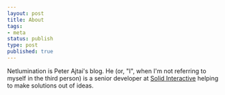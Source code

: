 ```yaml
---
layout: post
title: About
tags:
- meta
status: publish
type: post
published: true
---
```

Netlumination is Peter Ajtai's blog. He (or, "I", when I'm not referring to myself in the third person) is a senior
developer at [Solid Interactive](http://www.thinksolid.com/) helping to make solutions out of ideas.
